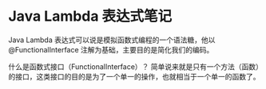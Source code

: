 # Java Lambda 表达式笔记

Java Lambda 表达式可以说是模拟函数式编程的一个语法糖，他以 @FunctionalInterface 注解为基础，主要目的是简化我们的编码。

什么是函数式接口（FunctionalInterface）？ 简单说来就是只有一个方法（函数）的接口，这类接口的目的是为了一个单一的操作，也就相当于一个单一的函数了。
